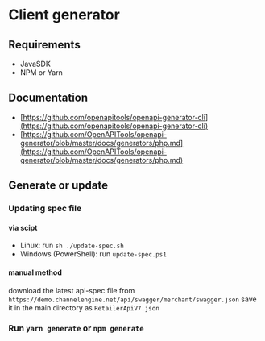 # Client generator

## Requirements

* JavaSDK
* NPM or Yarn

## Documentation

* [https://github.com/openapitools/openapi-generator-cli](https://github.com/openapitools/openapi-generator-cli)
* [https://github.com/OpenAPITools/openapi-generator/blob/master/docs/generators/php.md](https://github.com/OpenAPITools/openapi-generator/blob/master/docs/generators/php.md)

## Generate or update

### Updating spec file

#### via scipt

- Linux: run `sh ./update-spec.sh`
- Windows (PowerShell): run `update-spec.ps1`

#### manual method

download the latest api-spec file from `https://demo.channelengine.net/api/swagger/merchant/swagger.json` save it in the main directory as `RetailerApiV7.json`

### Run `yarn generate` or `npm generate`
